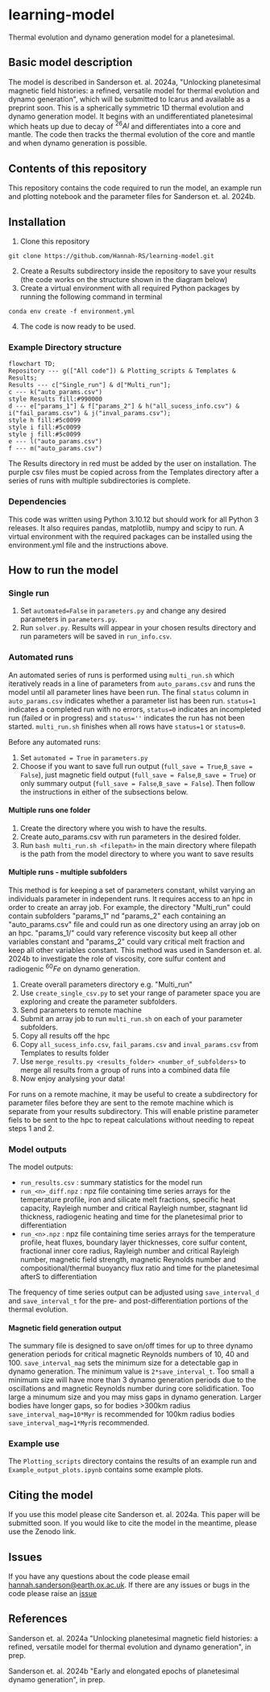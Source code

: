 # learning-model

Thermal evolution and dynamo generation model for a planetesimal. 


## Basic model description
The model is described in Sanderson et. al. 2024a, "Unlocking planetesimal magnetic field histories: a refined, versatile model for thermal evolution and dynamo generation", which will be submitted to Icarus and available as a preprint soon. This is a spherically symmetric 1D thermal evolution and dynamo generation model. It begins with an undifferentiated planetesimal which heats up due to decay of $^{26}Al$ and differentiates into a core and mantle. The code then tracks the thermal evolution of the core and mantle and when dynamo generation is possible.

## Contents of this repository
This repository contains the code required to run the model, an example run and plotting notebook and the parameter files for Sanderson et. al. 2024b.

## Installation
1. Clone this repository
```
git clone https://github.com/Hannah-RS/learning-model.git
```
2. Create a Results subdirectory inside the repository to save your results (the code works on the structure shown in the diagram below)
3. Create a virtual environment with all required Python packages by running the following command in terminal
```
conda env create -f environment.yml
```
4. The code is now ready to be used.

### Example Directory structure
```mermaid
flowchart TD;
Repository --- g(["All code"]) & Plotting_scripts & Templates & Results;
Results --- c["Single_run"] & d["Multi_run"];
c --- k("auto_params.csv")
style Results fill:#990000
d --- e["params_1"] & f["params_2"] & h("all_sucess_info.csv") & i("fail_params.csv") & j("inval_params.csv");
style h fill:#5c0099
style i fill:#5c0099
style j fill:#5c0099
e --- l("auto_params.csv")
f --- m("auto_params.csv")
```
The Results directory in red must be added by the user on installation. The purple csv files must be copied across from the Templates directory after a series of runs with multiple subdirectories is complete.

### Dependencies
This code was written using Python 3.10.12 but should work for all Python 3 releases. It also requires pandas, matplotlib, numpy and scipy to run. A virtual environment with the required packages can be installed using the environment.yml file and the instructions above.

## How to run the model

### Single run
1. Set `automated=False` in `parameters.py` and change any desired parameters in `parameters.py`. 
2. Run `solver.py`. Results will appear in your chosen results directory and run parameters will be saved in `run_info.csv`.

### Automated runs
An automated series of runs is performed using `multi_run.sh` which iteratively reads in a line of parameters from `auto_params.csv` and runs the model until all parameter lines have been run. The final `status` column in `auto_params.csv` indicates whether a parameter list has been run. `status=1` indicates a completed run with no errors, `status=0` indicates an incompleted run (failed or in progress) and `status=''` indicates the run has not been started. `multi_run.sh` finishes when all rows have `status=1` or `status=0`.

Before any automated runs:
1. Set `automated = True` in `parameters.py`
2. Choose if you want to save full run output (`full_save = True`,`B_save = False`), just magnetic field output (`full_save = False`,`B_save = True`) or only summary output (`full_save = False`,`B_save = False`).
Then follow the instructions in either of the subsections below.

#### Multiple runs one folder
1. Create the directory where you wish to have the results.
2. Create auto_params.csv with run parameters in the desired folder.
3. Run `bash multi_run.sh <filepath>` in the main directory where filepath is the path from the model directory to where you want to save results

#### Multiple runs - multiple subfolders
This method is for keeping a set of parameters constant, whilst varying an individuals parameter in independent runs. It requires access to an hpc in order to create an array job. For example, the directory "Multi_run" could contain subfolders "params_1" nd "params_2" each containing an "auto_params.csv" file and could run as one directory using an array job on an hpc. "params_1/" could vary reference viscosity but keep all other variables constant and "params_2" could vary critical melt fraction and keep all other variables constant. This method was used in Sanderson et. al. 2024b to investigate the role of viscosity, core sulfur content and radiogenic $^{60}Fe$ on dynamo generation.
 
1. Create overall parameters directory e.g. "Multi_run"
2. Use `create_single_csv.py` to set your range of parameter space you are exploring and create the parameter subfolders.
3. Send parameters to remote machine
4. Submit an array job to run `multi_run.sh` on each of your parameter subfolders. 
5. Copy all results off the hpc
6. Copy `all_sucess_info.csv`, `fail_params.csv` and `inval_params.csv` from Templates to results folder 
7. Use `merge_results.py <results_folder> <number_of_subfolders>` to merge all results from a group of runs into a combined data file 
8. Now enjoy analysing your data!

For runs on a remote machine, it may be useful to create a subdirectory for parameter files before they are sent to the remote machine which is separate from your results subdirectory. This will enable pristine parameter fiels to be sent to the hpc to repeat calculations without needing to repeat steps 1 and 2. 

### Model outputs
The model outputs:
+ `run_results.csv` : summary statistics for the model run
+ `run_<n>_diff.npz` : npz file containing time series arrays for the temperature profile, iron and silicate melt fractions, specific heat capacity, Rayleigh number and critical Rayleigh number, stagnant lid thickness, radiogenic heating and time for the planetesimal prior to differentiation
+ `run_<n>.npz` : npz file containing time series arrays for the temperature profile, heat fluxes, boundary layer thicknesses, core sulfur content, fractional inner core radius,   Rayleigh number and critical Rayleigh number, magnetic field strength, magnetic Reynolds number and compositional/thermal buoyancy flux ratio and time for the planetesimal afterS to differentiation 

The frequency of time series output can be adjusted using `save_interval_d` and `save_interval_t` for the pre- and post-differentiation portions of the thermal evolution.

#### Magnetic field generation output
The summary file is designed to save on/off times for up to three dynamo generation periods for critical magnetic Reynolds numbers of 10, 40 and 100. `save_interval_mag` sets the minimum size for a detectable gap in dynamo generation. The minimum value is `2*save_interval_t`. Too small a minimum size will have more than 3 dynamo generation periods due to the oscillations and magnetic Reynolds number during core solidification. Too large a minumum size and you may miss gaps in dynamo generation. Larger bodies have longer gaps, so for bodies >300km radius `save_interval_mag=10*Myr` is recommended for 100km radius bodies `save_interval_mag=1*Myr`is recommended.

### Example use
The `Plotting_scripts` directory contains the results of an example run and `Example_output_plots.ipynb` contains some example plots.

## Citing the model
If you use this model please cite Sanderson et. al. 2024a. This paper will be submitted soon. If you would like to cite the model in the meantime, please use the Zenodo link.

## Issues
If you have any questions about the code please email hannah.sanderson@earth.ox.ac.uk. 
If there are any issues or bugs in the code please raise an [issue](https://github.com/Hannah-RS/learning-model/issues)

## References
Sanderson et. al. 2024a "Unlocking planetesimal magnetic field histories: a refined, versatile model for thermal evolution and dynamo generation", in prep. 

Sanderson et. al. 2024b "Early and elongated epochs of planetesimal dynamo generation", in prep.



